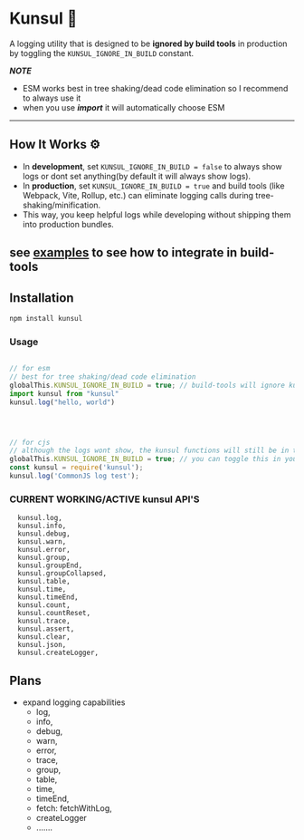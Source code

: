 # Kunsul 📝

A logging utility that is designed to be **ignored by build tools** in production by toggling the `KUNSUL_IGNORE_IN_BUILD` constant.



***NOTE***
 - ESM works best in tree shaking/dead code elimination so I recommend to always use it
 - when you use ***import*** it will automatically choose ESM

---

## How It Works ⚙️

- In **development**, set `KUNSUL_IGNORE_IN_BUILD = false` to always show logs or dont set anything(by default it will always show logs).  
- In **production**, set `KUNSUL_IGNORE_IN_BUILD = true` and build tools (like Webpack, Vite, Rollup, etc.) can eliminate logging calls during tree-shaking/minification.  
- This way, you keep helpful logs while developing without shipping them into production bundles.


see [examples](https://github.com/koribot/kunsul/tree/main/examples)
to see how to integrate in build-tools
---

## Installation

```bash
npm install kunsul
```

### Usage

```ts

// for esm
// best for tree shaking/dead code elimination
globalThis.KUNSUL_IGNORE_IN_BUILD = true; // build-tools will ignore kunsul and will not include it in build-output
import kunsul from "kunsul"
kunsul.log("hello, world")




// for cjs
// although the logs wont show, the kunsul functions will still be in the build output due to cjs is not best for tree shaking in build-tools
globalThis.KUNSUL_IGNORE_IN_BUILD = true; // you can toggle this in your build tool by default kunsul shows all logs
const kunsul = require('kunsul');
kunsul.log('CommonJS log test');

```


### CURRENT WORKING/ACTIVE kunsul API'S

```
  kunsul.log,
  kunsul.info,
  kunsul.debug,
  kunsul.warn,
  kunsul.error,
  kunsul.group,
  kunsul.groupEnd,
  kunsul.groupCollapsed,
  kunsul.table,
  kunsul.time,
  kunsul.timeEnd,
  kunsul.count,
  kunsul.countReset,
  kunsul.trace,
  kunsul.assert,
  kunsul.clear,
  kunsul.json,
  kunsul.createLogger,

```


## Plans
- expand logging capabilities
  - log,
  - info,
  - debug,
  - warn,
  - error,
  - trace,
  - group,
  - table,
  - time,
  - timeEnd,
  - fetch: fetchWithLog,
  - createLogger
  - .......